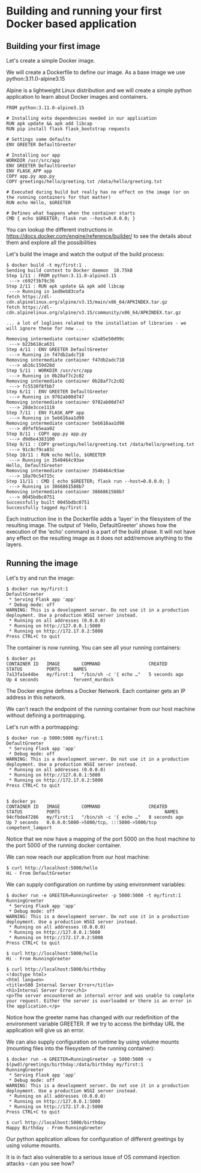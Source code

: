 # Building and running your first Docker based application


## Building your first image
Let's create a simple Docker image.

We will create a Dockerfile to define our image. As a base image we use python:3.11.0-alpine3.15

Alpine is a lightweight Linux distribution and we will create a simple python application to learn about Docker images and containers.

```
FROM python:3.11.0-alpine3.15

# Installing exta dependencies needed in our application
RUN apk update && apk add libcap
RUN pip install flask flask_bootstrap requests

# Settings some defaults
ENV GREETER DefaultGreeter

# Installing our app
WORKDIR /usr/src/app
ENV GREETER DefaultGreeter
ENV FLASK_APP app
COPY app.py app.py
COPY greetings/hello/greeting.txt /data/hello/greeting.txt

# Executed during build but really has no effect on the image (or on the running containers for that matter)
RUN echo Hello, $GREETER

# Defines what happens when the container starts
CMD { echo $GREETER; flask run --host=0.0.0.0; }
```

You can lookup the different instructions in https://docs.docker.com/engine/reference/builder/ to see the details about them and explore all the possibilities

Let's build the image and watch the output of the build process:
```
$ docker build -t my/first:1 .
Sending build context to Docker daemon  10.75kB
Step 1/11 : FROM python:3.11.0-alpine3.15
 ---> c692f3b79c36
Step 2/11 : RUN apk update && apk add libcap
 ---> Running in 1ed0eb83cefa
fetch https://dl-cdn.alpinelinux.org/alpine/v3.15/main/x86_64/APKINDEX.tar.gz
fetch https://dl-cdn.alpinelinux.org/alpine/v3.15/community/x86_64/APKINDEX.tar.gz

... a lot of loglines related to the installation of libraries - we will ignore these for now ...

Removing intermediate container e2a85e50d99c
 ---> b22b618ca631
Step 4/11 : ENV GREETER DefaultGreeter
 ---> Running in f47db2adc718
Removing intermediate container f47db2adc718
 ---> ab16c159d28d
Step 5/11 : WORKDIR /usr/src/app
 ---> Running in 0b28af7c2c02
Removing intermediate container 0b28af7c2c02
 ---> fc5530f8fbb7
Step 6/11 : ENV GREETER DefaultGreeter
 ---> Running in 9702ab00d747
Removing intermediate container 9702ab00d747
 ---> 28de3cce1118
Step 7/11 : ENV FLASK_APP app
 ---> Running in 5eb616aa1d98
Removing intermediate container 5eb616aa1d98
 ---> d9fefb5eaa92
Step 8/11 : COPY app.py app.py
 ---> d9d6e4383100
Step 9/11 : COPY greetings/hello/greeting.txt /data/hello/greeting.txt
 ---> 91c8cf9ca83c
Step 10/11 : RUN echo Hello, $GREETER
 ---> Running in 3540464c93ae
Hello, DefaultGreeter
Removing intermediate container 3540464c93ae
 ---> 18a70c54715c
Step 11/11 : CMD { echo $GREETER; flask run --host=0.0.0.0; }
 ---> Running in 3866861588b7
Removing intermediate container 3866861588b7
 ---> 0045bdbc0751
Successfully built 0045bdbc0751
Successfully tagged my/first:1
```

Each instruction line in the Dockerfile adds a 'layer' in the filesystem of the resulting image.
The output of 'Hello, DefaultGreeter' shows how the execution of the 'echo' command is a part of the build phase. It will not have any effect on the resulting image as it does not add/remove anything to the layers.


## Running the image

Let's try and run the image:
```
$ docker run my/first:1
DefaultGreeter
 * Serving Flask app 'app'
 * Debug mode: off
WARNING: This is a development server. Do not use it in a production deployment. Use a production WSGI server instead.
 * Running on all addresses (0.0.0.0)
 * Running on http://127.0.0.1:5000
 * Running on http://172.17.0.2:5000
Press CTRL+C to quit
```

The container is now running. You can see all your running containers:
```
$ docker ps
CONTAINER ID   IMAGE        COMMAND                  CREATED         STATUS         PORTS     NAMES
7a13fa1e44be   my/first:1   "/bin/sh -c '{ echo …"   5 seconds ago   Up 4 seconds             fervent_murdock
```

The Docker engine defines a Docker Network. Each container gets an IP address in this network. 

We can't reach the endpoint of the running container from our host machine without defining a portmapping.

Let's run with a portmapping:
```
$ docker run -p 5000:5000 my/first:1
DefaultGreeter
 * Serving Flask app 'app'
 * Debug mode: off
WARNING: This is a development server. Do not use it in a production deployment. Use a production WSGI server instead.
 * Running on all addresses (0.0.0.0)
 * Running on http://127.0.0.1:5000
 * Running on http://172.17.0.2:5000
Press CTRL+C to quit


$ docker ps
CONTAINER ID   IMAGE        COMMAND                  CREATED         STATUS         PORTS                                       NAMES
94cfbde47286   my/first:1   "/bin/sh -c '{ echo …"   8 seconds ago   Up 7 seconds   0.0.0.0:5000->5000/tcp, :::5000->5000/tcp   competent_lamport
```

Notice that we now have a mapping of the port 5000 on the host machine to the port 5000 of the running docker container.

We can now reach our application from our host machine:
```
$ curl http://localhost:5000/hello
Hi - From DefaultGreeter
```

We can supply configuration on runtime by using environment variables:
```
$ docker run -e GREETER=RunningGreeter -p 5000:5000 -t my/first:1
RunningGreeter
 * Serving Flask app 'app'
 * Debug mode: off
WARNING: This is a development server. Do not use it in a production deployment. Use a production WSGI server instead.
 * Running on all addresses (0.0.0.0)
 * Running on http://127.0.0.1:5000
 * Running on http://172.17.0.2:5000
Press CTRL+C to quit

$ curl http://localhost:5000/hello
Hi - From RunningGreeter

$ curl http://localhost:5000/birthday
<!doctype html>
<html lang=en>
<title>500 Internal Server Error</title>
<h1>Internal Server Error</h1>
<p>The server encountered an internal error and was unable to complete your request. Either the server is overloaded or there is an error in the application.</p>
```
Notice how the greeter name has changed with our redefinition of the environment variable GREETER. If we try to access the birthday URL the application will give us an error. 

We can also supply configuration on runtime by using volume mounts (mounting files into the filesystem of the running container):

```
$ docker run -e GREETER=RunningGreeter -p 5000:5000 -v $(pwd)/greetings/birthday:/data/birthday my/first:1
RunningGreeter
 * Serving Flask app 'app'
 * Debug mode: off
WARNING: This is a development server. Do not use it in a production deployment. Use a production WSGI server instead.
 * Running on all addresses (0.0.0.0)
 * Running on http://127.0.0.1:5000
 * Running on http://172.17.0.2:5000
Press CTRL+C to quit

$ curl http://localhost:5000/birthday
Happy Birthday - From RunningGreeter
```

Our python application allows for configuration of different greetings by using volume mounts. 

It is in fact also vulnerable to a serious issue of OS command injection attacks - can you see how?
